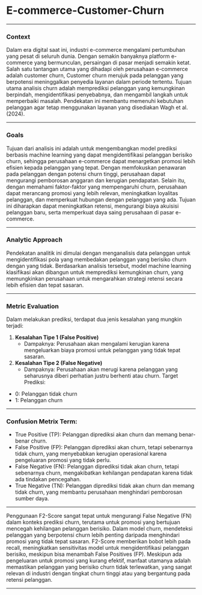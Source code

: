 # E-commerce-Customer-Churn
---
### **Context**
Dalam era digital saat ini, industri e-commerce mengalami pertumbuhan yang pesat di seluruh dunia. Dengan semakin banyaknya platform e-commerce yang bermunculan, persaingan di pasar menjadi semakin ketat. Salah satu tantangan utama yang dihadapi oleh perusahaan e-commerce adalah customer churn,  Customer churn merujuk pada pelanggan yang berpotensi meninggalkan penyedia layanan dalam periode tertentu. Tujuan utama analisis churn adalah memprediksi pelanggan yang kemungkinan berpindah, mengidentifikasi penyebabnya, dan mengambil langkah untuk memperbaiki masalah. Pendekatan ini membantu memenuhi kebutuhan pelanggan agar tetap menggunakan layanan yang disediakan Wagh et al. (2024). 

---
### **Goals**
Tujuan dari analisis ini adalah untuk mengembangkan model prediksi berbasis machine learning yang dapat mengidentifikasi pelanggan berisiko churn, sehingga perusahaan e-commerce dapat menargetkan promosi lebih efisien kepada pelanggan yang tepat. Dengan memfokuskan penawaran pada pelanggan dengan potensi churn tinggi, perusahaan dapat mengurangi pemborosan anggaran dan kerugian pendapatan. Selain itu, dengan memahami faktor-faktor yang mempengaruhi churn, perusahaan dapat merancang promosi yang lebih relevan, meningkatkan loyalitas pelanggan, dan memperkuat hubungan dengan pelanggan yang ada. Tujuan ini diharapkan dapat meningkatkan retensi, mengurangi biaya akuisisi pelanggan baru, serta memperkuat daya saing perusahaan di pasar e-commerce.

---
### **Analytic Approach**
Pendekatan analitik ini dimulai dengan menganalisis data pelanggan untuk mengidentifikasi pola yang membedakan pelanggan yang berisiko churn dengan yang tidak. Berdasarkan analisis tersebut, model machine learning klasifikasi akan dibangun untuk memprediksi kemungkinan churn, yang memungkinkan perusahaan untuk mengarahkan strategi retensi secara lebih efisien dan tepat sasaran.

---
### **Metric Evaluation**
Dalam melakukan prediksi, terdapat dua jenis kesalahan yang mungkin terjadi:
1. **Kesalahan Tipe 1 (False Positive)**
    - Dampaknya: Perusahaan akan mengalami kerugian karena mengeluarkan biaya promosi untuk pelanggan yang tidak tepat sasaran.
3. **Kesalahan Tipe 2 (False Negative)**
    - Dampaknya: Perusahaan akan merugi karena pelanggan yang seharusnya diberi perhatian justru berhenti atau churn.
Target Prediksi:
- 0: Pelanggan tidak churn
- 1: Pelanggan churn

---
### **Confusion Metrix Term:**
- True Positive (TP): Pelanggan diprediksi akan churn dan memang benar-benar churn.
- False Positive (FP): Pelanggan diprediksi akan churn, tetapi sebenarnya tidak churn, yang menyebabkan kerugian operasional karena pengeluaran promosi yang tidak perlu.
- False Negative (FN): Pelanggan diprediksi tidak akan churn, tetapi sebenarnya churn, mengakibatkan kehilangan pendapatan karena tidak ada tindakan pencegahan.
- True Negative (TN): Pelanggan diprediksi tidak akan churn dan memang tidak churn, yang membantu perusahaan menghindari pemborosan sumber daya.
---
Penggunaan F2-Score sangat tepat untuk mengurangi False Negative (FN) dalam konteks prediksi churn, terutama untuk promosi yang bertujuan mencegah kehilangan pelanggan berisiko. Dalam model churn, mendeteksi pelanggan yang berpotensi churn lebih penting daripada menghindari promosi yang tidak tepat sasaran. F2-Score memberikan bobot lebih pada recall, meningkatkan sensitivitas model untuk mengidentifikasi pelanggan berisiko, meskipun bisa menambah False Positives (FP). Meskipun ada pengeluaran untuk promosi yang kurang efektif, manfaat utamanya adalah memastikan pelanggan yang berisiko churn tidak terlewatkan, yang sangat relevan di industri dengan tingkat churn tinggi atau yang bergantung pada retensi pelanggan.

---
